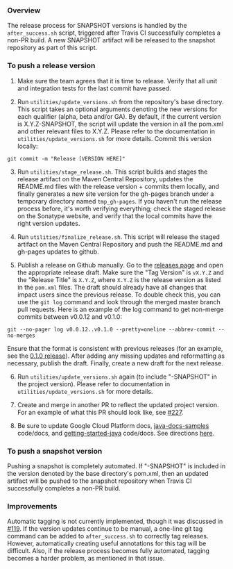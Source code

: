 ### Overview

The release process for SNAPSHOT versions is handled by the `after_success.sh` script, triggered after Travis CI successfully completes a non-PR build. A new SNAPSHOT artifact will be released to the snapshot repository as part of this script.

### To push a release version

1. Make sure the team agrees that it is time to release. Verify that all unit and integration tests for the last commit have passed.

2. Run `utilities/update_versions.sh` from the repository's base directory.
This script takes an optional arguments denoting the new versions for each qualifier (alpha, beta and/or GA). By default, if the current version is X.Y.Z-SNAPSHOT, the script will update the version in all the pom.xml and other relevant files to X.Y.Z. Please refer to the documentation in `utilities/update_versions.sh` for more details. Commit this version locally:

  ```
  git commit -m "Release [VERSION HERE]"
  ```

3. Run `utilities/stage_release.sh`.
This script builds and stages the release artifact on the Maven Central Repository, updates the README.md files with the release version + commits them locally, and finally generates a new site version for the gh-pages branch under a temporary directory named `tmp_gh-pages`. If you haven't run the release process before, it's worth verifying everything; check the staged release on the Sonatype website, and verify that the local commits have the right version updates.

4. Run `utilities/finalize_release.sh`.
This script will release the staged artifact on the Maven Central Repository and push the README.md and gh-pages updates to github.

5. Publish a release on Github manually.
Go to the [releases page](https://github.com/GoogleCloudPlatform/google-cloud-java/releases) and open the appropriate release draft. Make sure the "Tag Version" is `vX.Y.Z` and the "Release Title" is `X.Y.Z`, where `X.Y.Z` is the release version as listed in the `pom.xml` files.  The draft should already have all changes that impact users since the previous release.  To double check this, you can use the `git log` command and look through the merged master branch pull requests.  Here is an example of the log command to get non-merge commits between v0.0.12 and v0.1.0:

  ```
  git --no-pager log v0.0.12..v0.1.0 --pretty=oneline --abbrev-commit --no-merges
  ```

  Ensure that the format is consistent with previous releases (for an example, see the [0.1.0 release](https://github.com/GoogleCloudPlatform/google-cloud-java/releases/tag/v0.1.0)).  After adding any missing updates and reformatting as necessary, publish the draft.  Finally, create a new draft for the next release.

6. Run `utilities/update_versions.sh` again (to include "-SNAPSHOT" in the project version). Please refer to documentation in `utilities/update_versions.sh` for more details. 

7. Create and merge in another PR to reflect the updated project version.  For an example of what this PR should look like, see [#227](https://github.com/GoogleCloudPlatform/google-cloud-java/pull/227).

8. Be sure to update Google Cloud Platform docs, [java-docs-samples](https://github.com/GoogleCloudPlatform/java-docs-samples) code/docs, and [getting-started-java](https://github.com/GoogleCloudPlatform/getting-started-java) code/docs.  See directions [here](https://docs.google.com/a/google.com/document/d/1SS3xNn2v0qW7EadGUPBUAPIQAH5VY6WSFmT17ZjjUVE/).

### To push a snapshot version

Pushing a snapshot is completely automated.  If "-SNAPSHOT" is included in the version denoted by the base directory's pom.xml, then an updated artifact will be pushed to the snapshot repository when Travis CI successfully completes a non-PR build.

### Improvements

Automatic tagging is not currently implemented, though it was discussed in [#119](https://github.com/GoogleCloudPlatform/google-cloud-java/pull/119).  If the version updates continue to be manual, a one-line git tag command can be added to `after_success.sh` to correctly tag releases.  However, automatically creating useful annotations for this tag will be difficult.  Also, if the release process becomes fully automated, tagging becomes a harder problem, as mentioned in that issue.
